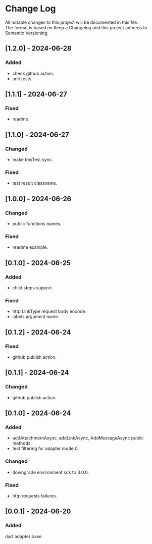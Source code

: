 # Change Log

All notable changes to this project will be documented in this file.  
The format is based on Keep a Changelog and this project adheres to Semantic Versioning.

## [1.2.0] - 2024-06-28

### Added

- check github action.
- unit tests.

## [1.1.1] - 2024-06-27

### Fixed

- readme.

## [1.1.0] - 2024-06-27

### Changed

- make tmsTest sync.

### Fixed

- test result classname.

## [1.0.0] - 2024-06-26

### Changed

- public functions names.

### Fixed

- readme example.

## [0.1.0] - 2024-06-25

### Added

- child steps support

### Fixed

- http LinkType request body encode.
- labels argument name.

## [0.1.2] - 2024-06-24

### Fixed

- github publish action.

## [0.1.1] - 2024-06-24

### Changed

- github publish action.

## [0.1.0] - 2024-06-24

### Added

- addAttachmentAsync, addLinkAsync, AddMessageAsync public methods.
- test filtering for adapter mode 0.

### Changed

- downgrade environment sdk to 3.0.0.

### Fixed

- http requests failures.

## [0.0.1] - 2024-06-20

### Added

dart adapter base.  